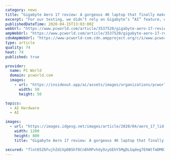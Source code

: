 ```yaml
---
category: news
title: "Gigabyte Aero 17 review: A gorgeous 4K laptop that finally makes sense"
excerpt: "For our testing, we didn’t rely on Gigabyte’s “AI” feature, which references an AI database for guidance on how hard it can push loads. Instead we set the laptop to its “gaming” fan threshold and set the GPU and CPU settings to their maximum setting. We don’t believe this to be an overclock, but it’s also hard to say because the ..."
publishedDateTime: 2020-04-15T13:03:00Z
webUrl: "https://www.pcworld.com/article/3537520/gigabyte-aero-17-review.html"
ampWebUrl: "https://www.pcworld.com/article/3537520/gigabyte-aero-17-review.amp.html"
cdnAmpWebUrl: "https://www-pcworld-com.cdn.ampproject.org/c/s/www.pcworld.com/article/3537520/gigabyte-aero-17-review.amp.html"
type: article
quality: 74
heat: 74
published: true

provider:
  name: PC World
  domain: pcworld.com
  images:
    - url: "https://insideout.app/ai/assets/images/organizations/pcworld.com-50x50.jpg"
      width: 50
      height: 50

topics:
  - AI Hardware
  - AI

images:
  - url: "https://images.idgesg.net/images/article/2020/04/aero_17_lid-100838518-large.jpg"
    width: 1200
    height: 800
    title: "Gigabyte Aero 17 review: A gorgeous 4K laptop that finally makes sense"

secured: "flnt65Z6FujhZdiVpDBShf0Cn8hRPvhdy9zyGEhY5MgDLGqdeg7EhWtfmDM0InEFTQXb5+G0x0sCSuXvWRnRlMuSyK5eJOrlmzHDY2ukAcvQhwgJSGXTa+yIAGQSx2s45TSrE6vGPIcDOAQOJu7KLj1lcCgEnO/k3wBCWya6XH4eP6F5vu0n5H7nuK35kkgxUxgUjHBlbhtIgvYKjtsMeSMok/d/h1NYnwXszWIf+FrGZtXao9pmadqPH2n0vwq5kZJy/NSeezUKCbIWyuBbx2h+mEMavkmqu8chFVG5TPMMnOwloYXbqUVu7UpIT2Zm;R0ve7zmIKqfANFL8y2HE4g=="
---
```


